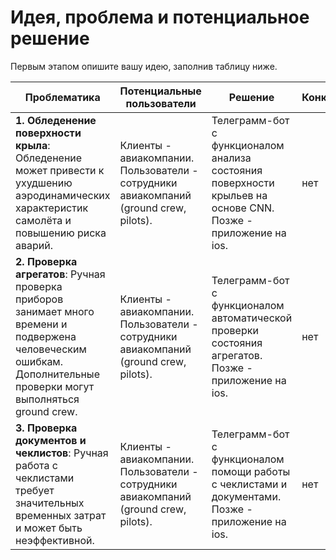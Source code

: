 # Идея, проблема и потенциальное решение

Первым этапом опишите вашу идею, заполнив таблицу ниже.

| Проблематика                                                                                                                                                         | Потенциальные пользователи                                                            | Решение                                                                                                     | Конкуренты | Уникальность решения                                              | Ссылка на видео с демонстрацией продукта |
|----------------------------------------------------------------------------------------------------------------------------------------------------------------------|---------------------------------------------------------------------------------------|-------------------------------------------------------------------------------------------------------------|------------|-------------------------------------------------------------------| ------------- |
| **1. Обледенение поверхности крыла**: Обледенение может привести к ухудшению аэродинамических характеристик самолёта и повышению риска аварий.                       | Клиенты - авиакомпании. Пользователи - сотрудники авиакомпаний (ground crew, pilots). | Телеграмм-бот с функционалом анализа состояния поверхности крыльев на основе CNN. Позже - приложение на ios. | нет        | Автоматизированная система анализа обледенения в реальном времени. | https://youtu.be/bXW4HrWyw4E |
| **2. Проверка агрегатов**: Ручная проверка приборов занимает много времени и подвержена человеческим ошибкам. Дополнительные проверки могут выполняться ground crew. | Клиенты - авиакомпании. Пользователи - сотрудники авиакомпаний (ground crew, pilots). | Телеграмм-бот с функционалом автоматической проверки состояния агрегатов. Позже - приложение на ios.        | нет        | Упрощение и ускорение процесса проверки агрегатов с помощью ИИ.   | https://youtu.be/bXW4HrWyw4E |
| **3. Проверка документов и чеклистов**: Ручная работа с чеклистами требует значительных временных затрат и может быть неэффективной.                                 | Клиенты - авиакомпании. Пользователи - сотрудники авиакомпаний (ground crew, pilots). | Телеграмм-бот с функционалом помощи работы с чеклистами и документами. Позже - приложение на ios.           | нет        | Автоматизация работы с чеклистами, снижение вероятности ошибок.   | https://youtu.be/bXW4HrWyw4E |